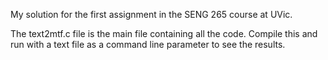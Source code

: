 My solution for the first assignment in the SENG 265 course at UVic.

The text2mtf.c file is the main file containing all the code. Compile this and run with a text file as a command line parameter to see the results.